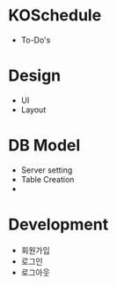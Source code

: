 # KOSchedule

- To-Do's
# Design
- UI
- Layout

# DB Model
- Server setting
- Table Creation
- 

# Development
- 회원가입
- 로그인
- 로그아웃


